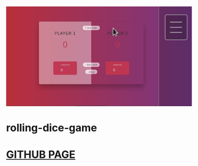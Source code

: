 

![Sample](https://raw.githubusercontent.com/Tony-smile/images-icons/master/images/Rolling-dice.jpg)
# rolling-dice-game
# [GITHUB PAGE](https://tony-smile.github.io/rolling-dice-game/)
